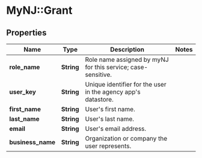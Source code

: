 # MyNJ::Grant

## Properties

| Name              | Type       | Description                                                        | Notes |
| ----------------- | ---------- | ------------------------------------------------------------------ | ----- |
| **role_name**     | **String** | Role name assigned by myNJ for this service; case-sensitive.       |
| **user_key**      | **String** | Unique identifier for the user in the agency app&#x27;s datastore. |
| **first_name**    | **String** | User&#x27;s first name.                                            |
| **last_name**     | **String** | User&#x27;s last name.                                             |
| **email**         | **String** | User&#x27;s email address.                                         |
| **business_name** | **String** | Organization or company the user represents.                       |
